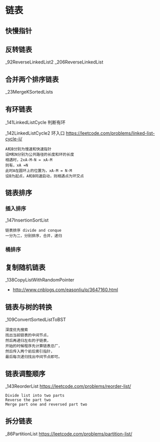 
# 链表

## 快慢指针

## 反转链表

_92ReverseLinkedList2
_206ReverseLinkedList

## 合并两个排序链表
_23MergeKSortedLists

## 有环链表
_141LinkedListCycle 判断有环

_142LinkedListCycle2 环入口
https://leetcode.com/problems/linked-list-cycle-ii/
    
    A和B分别为慢速和快速指针
    设M和N分别为公共路径的长度和环的长度
    相遇时，2xA-M-N = xA-M
    则有，xA =N
    此时A在圆环上的位置为，xA-M = N-M
    设B为起点，A和B同速启动，则相遇点为环交点

## 链表排序

### 插入排序
_147InsertionSortList

    链表排序 divide and conque
    一分为二，分别排序，合并，递归

### 桶排序


## 复制随机链表
_138CopyListWithRandomPointer

- http://www.cnblogs.com/easonliu/p/3647160.html

## 链表与树的转换
_109ConvertSortedListToBST
    
    深度优先搜索
    找出当前链表的中间节点，
    然后再递归左右的子链表，
    开始的时候程序先计算链表总厂，
    然后传入两个前后索引指针，
    最后每次递归找出中间节点即可。
    
## 链表调整顺序
_143ReorderList 
https://leetcode.com/problems/reorder-list/

    Divide list into two parts
    Reverse the part two
    Merge part one and reversed part two
    
## 拆分链表
_86PartitionList
https://leetcode.com/problems/partition-list/
   